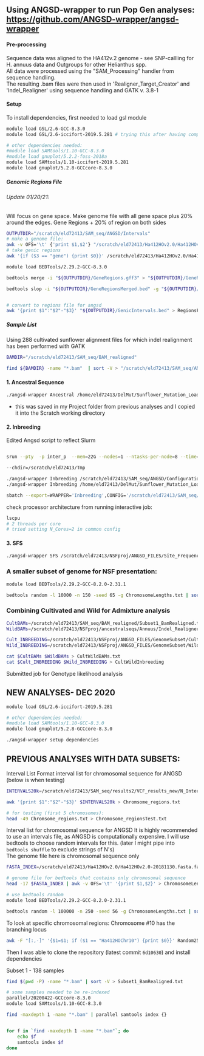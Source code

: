 ## Using ANGSD-wrapper to run Pop Gen analyses: https://github.com/ANGSD-wrapper/angsd-wrapper  

#### Pre-processing

Sequence data was aligned to the HA412v.2 genome - see SNP-callling for H. annuus data and Outgroups for other Helianthus spp.  
All data were processed using the "SAM_Processing" handler from sequence handling.  
The resulting .bam files were then used in 'Realigner_Target_Creator' and 'Indel_Realigner' using sequence handling and GATK v. 3.8-1

#### Setup

To install dependencies, first needed to load gsl module
```bash
module load GSL/2.6-GCC-8.3.0
module load GSL/2.6-iccifort-2019.5.281 # trying this after having complition issues

# other dependencies needed:
#module load SAMtools/1.10-GCC-8.3.0
#module load gnuplot/5.2.2-foss-2018a
module load SAMtools/1.10-iccifort-2019.5.281
module load gnuplot/5.2.8-GCCcore-8.3.0
```


##### Genomic Regions File
###### Update 01/20/21:
Will focus on gene space. Make genome file with all gene space plus 20% around the edges. 
Gene Regions + 20% of region on both sides

```bash
OUTPUTDIR="/scratch/eld72413/SAM_seq/ANGSD/Intervals"
# make a genome file:
awk -v OFS='\t' {'print $1,$2'} "/scratch/eld72413/Ha412HOv2.0/Ha412HOv2.0-20181130.fasta.fai" > "${OUTPUTDIR}/GenomeFile.txt"
# take genic regions
awk '{if ($3 == "gene") {print $0}}' /scratch/eld72413/Ha412HOv2.0/Ha412HOv2.0-20181130.gff3 > "${OUTPUTDIR}/GeneRegions.gff3"

module load BEDTools/2.29.2-GCC-8.3.0

bedtools merge -i "${OUTPUTDIR}/GeneRegions.gff3" > "${OUTPUTDIR}/GeneRegionsMerged.bed" 

bedtools slop -i "${OUTPUTDIR}/GeneRegionsMerged.bed" -g "${OUTPUTDIR}/GenomeFile.txt" -b 0.2 -pct > "${OUTPUTDIR}/GenicIntervals.bed"


# convert to regions file for angsd
awk '{print $1":"$2"-"$3}' "${OUTPUTDIR}/GenicIntervals.bed" > RegionsFile_genes.txt
```

##### Sample List
Using 288 cultivated sunflower alignment files for which indel realignment has been performed with GATK
```bash
BAMDIR="/scratch/eld72413/SAM_seq/BAM_realigned"

find ${BAMDIR} -name "*.bam"  | sort -V > "/scratch/eld72413/SAM_seq/ANGSD/SampleList.txt"

```

#### 1. Ancestral Sequence

```bash
./angsd-wrapper Ancestral /home/eld72413/DelMut/Sunflower_Mutation_Load/ANGSD/ConfigFiles/Ancestral_Sequence_Config 
```
* this was saved in my Project folder from previous analyses and I copied it into the Scratch working directory


#### 2. Inbreeding
Edited Angsd script to reflect Slurm
```bash

srun --pty  -p inter_p  --mem=22G --nodes=1 --ntasks-per-node=8 --time=6:00:00 --job-name=qlogin /bin/bash -l

--chdir=/scratch/eld72413/Tmp

./angsd-wrapper Inbreeding /scratch/eld72413/SAM_seq/ANGSD/Configuration_Files/Inbreeding_Coefficients_Config
./angsd-wrapper Inbreeding /home/eld72413/DelMut/Sunflower_Mutation_Load/ANGSD/ConfigFiles/...

sbatch --export=WRAPPER='Inbreeding',CONFIG='/scratch/eld72413/SAM_seq/ANGSD/Configuration_Files/Inbreeding_Coefficients_Config' ANGSD_Job.sh
```
check processor architecture from running interactive job:
```bash
lscpu
# 2 threads per core
# tried setting N_Cores=2 in common config
```
#### 3. SFS
```bash
./angsd-wrapper SFS /scratch/eld72413/NSFproj/ANGSD_FILES/Site_Frequency_Spectrum_Config
```

### A smaller subset of genome for NSF presentation:
```bash
module load BEDTools/2.29.2-GCC-8.2.0-2.31.1

bedtools random -l 10000 -n 150 -seed 65 -g ChromosomeLengths.txt | sort -V | awk '{print $1":"$2"-"$3}' > GenomeSubset/Random150x10k_regions.txt
```

### Combining Cultivated and Wild for Admixture analysis
```bash
CultBAMs=/scratch/eld72413/SAM_seq/BAM_realigned/Subset1_BamRealigned.txt
WildBAMs=/scratch/eld72413/NSFproj/ancestralseqs/Annuus/Indel_Realigner/Wild_RealignedBams.txt

Cult_INBREEDING=/scratch/eld72413/NSFproj/ANGSD_FILES/GenomeSubset/Cultivated_GenomeSubset/Inbreeding_Coefficients/Cultivated_GenomeSubset.indF
Wild_INBREEDING=/scratch/eld72413/NSFproj/ANGSD_FILES/GenomeSubset/Wild_GenomeSubset/Wild_GenomeSubset/Inbreeding_Coefficients/Wild_GenomeSubset.indF

cat $CultBAMs $WildBAMs > CultWildBAMs.txt
cat $Cult_INBREEDING $Wild_INBREEDING > CultWildInbreeding
```

Submitted job for Genotype likelihood analysis


## NEW ANALYSES- DEC 2020
```bash
module load GSL/2.6-iccifort-2019.5.281

# other dependencies needed:
#module load SAMtools/1.10-GCC-8.3.0
module load gnuplot/5.2.8-GCCcore-8.3.0

./angsd-wrapper setup dependencies
```


## PREVIOUS ANALYSES WITH DATA SUBSETS:

Interval List
Format interval list for chromosomal sequence for ANGSD
(below is when testing)
```bash
INTERVALS20k=/scratch/eld72413/SAM_seq/results2/VCF_results_new/N_Intervals/INTERVALS_20k_atNs.bed

awk '{print $1":"$2"-"$3}' $INTERVALS20k > Chromsome_regions.txt

# for testing (first 5 chromosomes):
head -49 Chromsome_regions.txt > Chromosome_regionsTest.txt

```

Interval list for chromosomal sequence for ANGSD
It is highly recommended to use an intervals file, as ANGSD is computationally expensive. I will use bedtools to choose random intervals for this. (later I might pipe into `bedtools shuffle` to exclude strings of N's)  
The genome file here is chromosomal sequence only
```bash
FASTA_INDEX=/scratch/eld72413/Ha412HOv2.0/Ha412HOv2.0-20181130.fasta.fai

# genome file for bedtools that contains only chromosomal sequence
head -17 $FASTA_INDEX | awk -v OFS='\t' '{print $1,$2}' > ChromosomeLengths.txt

# use bedtools random
module load BEDTools/2.29.2-GCC-8.2.0-2.31.1

bedtools random -l 100000 -n 250 -seed 56 -g ChromosomeLengths.txt | sort -V | awk '{print $1":"$2"-"$3}' > Random250x100k_regions.txt
```

To look at specific chromosomal regions:
Chromosome #10 has the branching locus
```bash
awk -F "[:,-]" '{$1=$1; if ($1 == "Ha412HOChr10") {print $0}}' Random250x100k_regions.txt | awk '{print $1":"$2"-"$3}' > Chrom10/Random250x100k_Chrom10.txt

```

Then I was able to clone the repository (latest commit `6d10630`) and install dependencies

Subset 1 - 138 samples
```bash
find $(pwd -P) -name "*.bam" | sort -V > Subset1_BamRealigned.txt

# some samples needed to be re-indexed
parallel/20200422-GCCcore-8.3.0
module load SAMtools/1.10-GCC-8.3.0

find -maxdepth 1 -name "*.bam" | parallel samtools index {}


for f in `find -maxdepth 1 -name "*.bam"`; do
	echo $f
	samtools index $f
done

```
